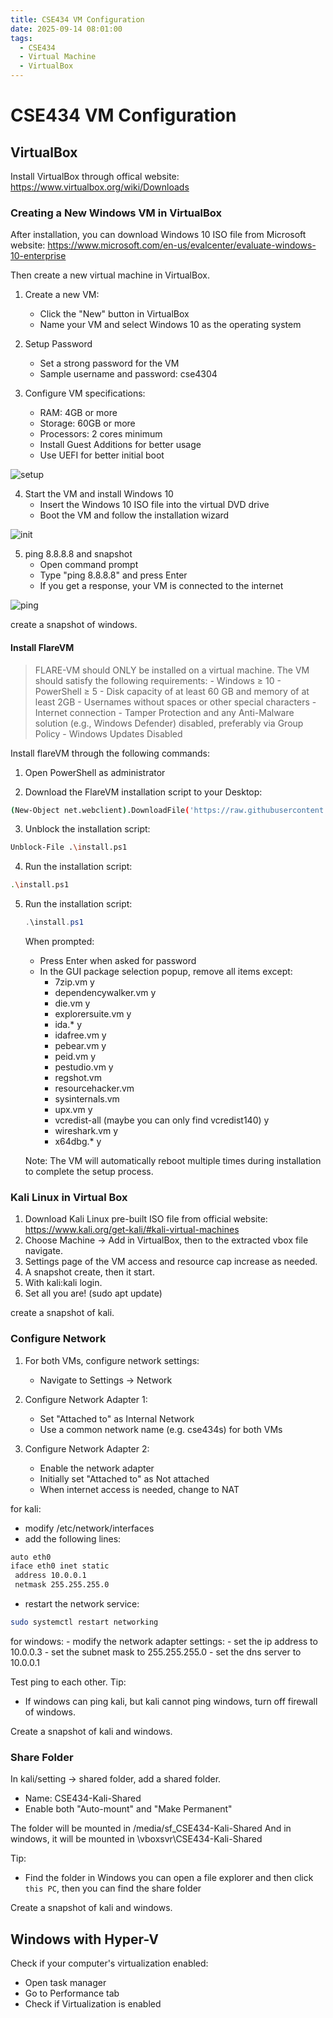 ```yaml
---
title: CSE434 VM Configuration
date: 2025-09-14 08:01:00
tags:
  - CSE434
  - Virtual Machine
  - VirtualBox
---
```


# CSE434 VM Configuration

## VirtualBox

Install VirtualBox through offical website:
https://www.virtualbox.org/wiki/Downloads

### Creating a New Windows VM in VirtualBox
After installation, you can download Windows 10 ISO file from Microsoft website:
https://www.microsoft.com/en-us/evalcenter/evaluate-windows-10-enterprise

Then create a new virtual machine in VirtualBox.

1. Create a new VM:
   - Click the "New" button in VirtualBox
   - Name your VM and select Windows 10 as the operating system

2. Setup Password
   - Set a strong password for the VM
   - Sample username and password: cse4304

3. Configure VM specifications:
   - RAM: 4GB or more
   - Storage: 60GB or more
   - Processors: 2 cores minimum
   - Install Guest Additions for better usage
   - Use UEFI for better initial boot

![setup](.\vm-configuration\virtualbox-win10.png)

4. Start the VM and install Windows 10
   - Insert the Windows 10 ISO file into the virtual DVD drive
   - Boot the VM and follow the installation wizard

![init](.\vm-configuration\win10-initial-1.png)

5. ping 8.8.8.8 and snapshot
   - Open command prompt
   - Type "ping 8.8.8.8" and press Enter
   - If you get a response, your VM is connected to the internet

![ping](.\vm-configuration\win10-ping.png)

create a snapshot of windows.

#### Install FlareVM
> FLARE-VM should ONLY be installed on a virtual machine. The VM should satisfy the following requirements:
    - Windows ≥ 10
    - PowerShell ≥ 5
    - Disk capacity of at least 60 GB and memory of at least 2GB
    - Usernames without spaces or other special characters
    - Internet connection
    - Tamper Protection and any Anti-Malware solution (e.g., Windows Defender) disabled, preferably via Group Policy
    - Windows Updates Disabled

Install flareVM through the following commands:
1. Open PowerShell as administrator

2. Download the FlareVM installation script to your Desktop:
```bash
(New-Object net.webclient).DownloadFile('https://raw.githubusercontent.com/mandiant/flare-vm/main/install.ps1',"$([Environment]::GetFolderPath("Desktop"))\install.ps1")
```

3. Unblock the installation script:
```bash
Unblock-File .\install.ps1
```

4. Run the installation script:
```bash
.\install.ps1
```

5. Run the installation script:
   ```powershell
   .\install.ps1
   ```

   When prompted:
   - Press Enter when asked for password
   - In the GUI package selection popup, remove all items except:
     - 7zip.vm y
     - dependencywalker.vm y
     - die.vm y
     - explorersuite.vm y
     - ida.* y
     - idafree.vm y
     - pebear.vm y
     - peid.vm y
     - pestudio.vm y
     - regshot.vm
     - resourcehacker.vm
     - sysinternals.vm
     - upx.vm y
     - vcredist-all (maybe you can only find vcredist140) y
     - wireshark.vm y
     - x64dbg.* y

   Note: The VM will automatically reboot multiple times during installation to complete the setup process.

### Kali Linux in Virtual Box
1. Download Kali Linux pre-built ISO file from official website:
https://www.kali.org/get-kali/#kali-virtual-machines
2. Choose Machine -> Add in VirtualBox, then to the extracted vbox file navigate.
3. Settings page of the VM access and resource cap increase as needed.
4. A snapshot create, then it start.
5. With kali:kali login.
6. Set all you are! (sudo apt update)

create a snapshot of kali.

### Configure Network
1. For both VMs, configure network settings:
   - Navigate to Settings -> Network

2. Configure Network Adapter 1:
   - Set "Attached to" as Internal Network
   - Use a common network name (e.g. cse434s) for both VMs

3. Configure Network Adapter 2:
   - Enable the network adapter
   - Initially set "Attached to" as Not attached
   - When internet access is needed, change to NAT

for kali:
   - modify /etc/network/interfaces 
   - add the following lines:
   ```bash
   auto eth0
   iface eth0 inet static
    address 10.0.0.1
    netmask 255.255.255.0
   ```
   - restart the network service:
   ```bash
sudo systemctl restart networking
   ```

for windows:
    - modify the network adapter settings:
    - set the ip address to 10.0.0.3
    - set the subnet mask to 255.255.255.0
    - set the dns server to 10.0.0.1

Test ping to each other.
Tip:
- If windows can ping kali, but kali cannot ping windows, turn off firewall of windows.

Create a snapshot of kali and windows.

### Share Folder
In kali/setting -> shared folder, add a shared folder.
- Name: CSE434-Kali-Shared
- Enable both "Auto-mount" and "Make Permanent"

The folder will be mounted in /media/sf_CSE434-Kali-Shared
And in windows, it will be mounted in \\vboxsvr\CSE434-Kali-Shared

Tip:
- Find the folder in Windows you can open a file explorer and then click `this PC`, then you can find the share folder

Create a snapshot of kali and windows.


## Windows with Hyper-V
Check if your computer's virtualization enabled:
- Open task manager
- Go to Performance tab
- Check if Virtualization is enabled



